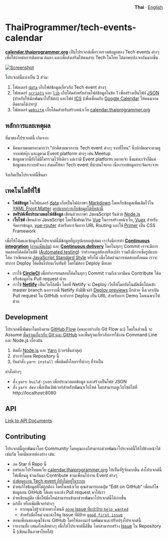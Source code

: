 <p align="right"><strong>Thai</strong> &middot; <a href="README.en.md">English</a></p>

# ThaiProgrammer/tech-events-calendar

[**calendar.thaiprogrammer.org**](https://calendar.thaiprogrammer.org/) เป็นโปรเจกต์เพื่อรวบรวมข้อมูลของ Tech events ต่างๆ เพื่อให้ง่ายต่อการติดตาม ค้นหา และเพื่อส่งเสริมให้คนสาย Tech ในไทย ได้มาพบปะเจอกันมากขึ้น

[![Screenshot](./docs/images/screenshot.png)](https://calendar.thaiprogrammer.org/)

โปรเจกต์นี้แบ่งเป็น 3 ส่วน:

1. โฟลเดอร์ [`data`](data) เก็บไฟล์ข้อมูลเกี่ยวกับ Tech event ต่างๆ
2. โฟลเดอร์ [`scripts`](scripts) และ [`lib`](lib) เก็บโค้ดสำหรับอ่านไฟล์ข้อมูลในข้อ 1 เพื่อสร้างเป็นไฟล์ [JSON](https://thaiprogrammer-tech-events-calendar.spacet.me/calendar.json) (สำหรับให้นักพัฒนาไปใช้ต่อ) และไฟล์ [ICS](https://thaiprogrammer-tech-events-calendar.spacet.me/calendar.ics) (เพื่อเชื่อมกับ [Google Calendar](https://calendar.google.com/calendar/embed?src=j5i0o6v2ihfboe19upl9lhonbci6ankr%40import.calendar.google.com&ctz=Asia%2FBangkok) ให้คนมากดติดตามได้ง่ายๆ)
3. โฟลเดอร์ [`website`](website) เก็บโค้ดสำหรับสร้างหน้าเว็บ [calendar.thaiprogrammer.org](https://calendar.thaiprogrammer.org/)

## หลักการและเหตุผล

ที่มาของโปรเจกต์นี้ เกิดจาก:

- มีคนถามผมเยอะมากว่า “ปกติตามพวกงาน Tech event ต่างๆ จากที่ไหน” ซึ่งปกติผมจะตามดูจากเฟสบุ๊ก และดูตาม Event platform ต่างๆ เช่น Meetup
- ข้อมูลพวกนี้ยังไม่มีใครรวมไว้ที่เดียว แต่เรามี Event platform หลายเจ้า ซึ่งแต่ละเจ้าก็มีแค่ข้อมูลของระบบตัวเอง ส่งผลให้หา Tech event ที่น่าสนใจยาก เนื่องจากข้อมูลกระจัดกระจาย


จึงเกิดเป็นโปรเจกต์นี้ขึ้นมา

## เทคโนโลยีที่ใช้

- **ไฟล์ข้อมูล** ในโฟลเดอร์ [data](data) เก็บเป็นไฟล์ภาษา [Markdown](https://en.wikipedia.org/wiki/Markdown) โดยเก็บข้อมูลเพิ่มเติมไว้ใน [YAML Front Matter](https://jekyllrb.com/docs/frontmatter/) ดู[รูปแบบการเก็บข้อมูลได้ที่หน้านี้](https://github.com/ThaiProgrammer/tech-events-calendar/blob/master/CONTRIBUTING.md#contributing-event-data)
- **สคริปต์เพื่อประมวลผลไฟล์ข้อมูล** เขียนด้วยภาษา JavaScript รันด้วย [Node.js](https://nodejs.org/en/)
- **เว็บไซต์** เขียนด้วย JavaScript โดยใช้เฟรมเวิร์ค [Vue](https://vuejs.org/) ในการสร้างหน้าเว็บ, [Vuex](https://vuex.vuejs.org/en/) สำหรับจัดการข้อมูล, [vue-router](https://router.vuejs.org/en/) สำหรับการจัดการ URL Routing และใช้ [Primer](https://primer.github.io/) เป็น CSS Framework

เพื่อให้โค้ดและข้อมูลในโปรเจกต์นี้มีข้อมูลที่ถูกรูปแบบอยู่เสมอ เราจึงมีการทำ [**Continuous integration**](http://www.somkiat.cc/imrpove-quality-with-continuous-integration/) ([อ่านเพิ่มเติม](http://www.notaboutcode.com/post/01-ci-journey/)) และ [**Continuous delivery**](http://www.somkiat.cc/continuous-delivery-and-devops-is-about-customer/) โดยในทุกๆ Commit เราจะมีการทดสอบโค้ดอัตโนมัติ ([Automated testing](http://go.spacet.me/tdd20160330)) ว่าทำงานถูกต้องหรือเปล่า รวมถึงมีการเช็ครูปแบบโค้ด ว่าเขียนตาม [JavaScript Standard Style](https://standardjs.com/) หรือไม่ เมื่อโค้ดผ่านการทดสอบทั้งหมด เราจะทำการ Deploy โค้ดขึ้นไปบนเว็บทันที โดยไม่ต้อง Deploy มือเลย

- เราใช้ [**CircleCI**](https://circleci.com/gh/ThaiProgrammer/tech-events-calendar) เพื่อทำการทดสอบโค้ดในทุกๆ Commit รวมถึงเวลามีคน Contribute โค้ดหรือข้อมูลใน Pull request ด้วย
- เราใช้ [**Netlify**](https://www.netlify.com/) เป็นเว็บโฮสติ้ง โดยที่ Netlify จะ Deploy เว็บให้โดยอัตโนมัติเมื่อโค้ดเข้า master branch นอกจากนี้ Netlify ยังมีฟีเจอร์ [Deploy previews](https://www.netlify.com/blog/2016/07/20/introducing-deploy-previews-in-netlify/) อีกด้วย ซึ่งเวลาเปิด Pull request ใน GitHub จะทำการ Deploy เป็น URL สำหรับการ Demo โดยเฉพาะให้ด้วย

## Development

โปรเจกต์นี้พัฒนาโดยอิงตาม [GitHub Flow](https://guides.github.com/introduction/flow/) (คนละอย่างกับ Git Flow นะ) โดยในส่วนนี้ จะ Assume [พื้นฐานเกี่ยวกับ Git และ GitHub](https://devahoy.com/posts/introduction-to-git-and-github/) และพื้นฐานเกี่ยวกับการใช้งาน Command Line และ Node.js เบื้องต้น

1. ติดตั้ง [Node.js](https://nodejs.org/en/) และ [Yarn](https://yarnpkg.com/en/) (เวอร์ชั่นล่าสุด)
2. ทำการโคลน Repository นี้
3. รันคำสั่ง `yarn install` เพื่อติดตั้งไลบรารี่ต่างๆ ที่จำเป็น

คำสั่งต่างๆ

- สั่ง `yarn build-json` เพื่อประมวลผลข้อมูล และสร้างเป็นไฟล์ JSON
- สั่ง `yarn dev` เพื่อเปิดเซิฟเวอร์สำหรับพัฒนาเว็บไซต์ โดยสามารถดูเว็บไซต์ได้ที่ http://localhost:8080

## API ##
[Link to API Documents](docs/API.md)

## Contributing

โปรเจกต์นี้ถูกพัฒนาโดย Community โดยคุณเองก็สามารถช่วยพัฒนาโปรเจกต์นี้ให้ไปข้างหน้าได้เช่นกัน โดยมีหลายช่องท่าง เช่น:

- กด Star ที่ Repo นี้
- แชร์และโปรโหมตเว็บ [calendar.thaiprogrammer.org](https://calendar.thaiprogrammer.org/) ให้เป็นที่รู้จักมากขึ้น ส่งโปรเจกต์นี้ให้เพื่อนดู ชวนกันมา Contribute ชวนเพื่อนไปงาน Event ต่างๆ
- [ส่งข้อมูลงาน Tech event ที่ยังไม่อยู่ในระบบ](https://github.com/ThaiProgrammer/tech-events-calendar/blob/master/CONTRIBUTING.md#missing-events)
- ช่วยแก้ไขข้อมูลที่ไม่ถูกต้อง โดยในหน้าเว็บ คุณสามารถกดปุ่ม “Edit on GitHub” เพื่อแก้ไขข้อมูลบน GitHub ได้เลย และส่ง Pull request มาให้เรา
- ช่วยเขียนคู่มือ เพื่อให้มือใหม่สามารถเข้ามาช่วยพัฒนาโปรเจกต์นี้ได้ง่ายขึ้น
- แก้บั๊ก หรือเพิ่มฟีเจอร์ต่างๆ
  - หากคุณไม่รู้จะช่วยตรงไหนดี [ลองดู Issue ที่แปะป้าย `help wanted`](https://github.com/ThaiProgrammer/tech-events-calendar/issues?q=is%3Aissue+is%3Aopen+sort%3Aupdated-desc+label%3A%22help+wanted%22)
  - สำหรับมือใหม่ แนะนำให้ดู Issue ที่มีป้าย [`good first issue`](https://github.com/ThaiProgrammer/tech-events-calendar/issues?q=is%3Aissue+is%3Aopen+sort%3Aupdated-desc+label%3A%22good+first+issue%22)
- สอนเพื่อนของคุณใช้งาน GitHub โดยให้ลองมาร่วมพัฒนาและปรับปรุงโปรเจกต์นี้
- รายงานบั๊ก เสนอไอเดียต่างๆ เพื่อให้โปรเจกต์นี้ดีขึ้น โดยสามารถสร้าง [Issue](https://github.com/ThaiProgrammer/tech-events-calendar/issues) ใน Repository นี้ (เขียนเป็นภาษาไทยได้)

